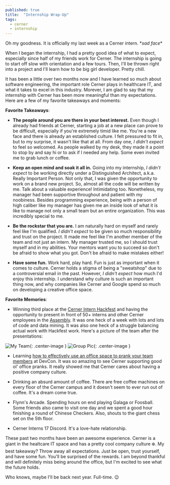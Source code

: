 ```yaml
---
published: true
title:  "Internship Wrap-Up"
tags:
  - cerner
  - internship
---
```


Oh my goodness. It is officially my last week as a Cerner intern. \**sad face*\*

When I began the internship, I had a pretty good idea of what to expect, especially since half of my friends work for Cerner. The internship is going to start off slow with orientation and a few tours. Then, I'll be thrown right into a project and I'll learn how to be big girl developer. Pretty chill.

It has been a little over two months now and I have learned so much about software engineering, the important role Cerner plays in healthcare IT, and what it takes to excel in this industry. Morever, I am glad to say that my internship with Cerner has been more meaningful than my expectations. Here are a few of my favorite takeaways and moments:

**Favorite Takeaways**: 

* **The people around you are there in your best interest.** Even though I already had friends at Cerner, starting a job at a new place can prove to be difficult, especially if you're extremely timid like me. You're a new face and there is already an established culture. I felt pressured to fit in, but to my surprise, it wasn't like that at all. From day one, *I didn't expect* to feel so welcomed. As people walked by my desk, they made it a point to stop by and say hi or to ask if I needed any help. Some even invited me to grab lunch or coffee. 

* **Keep an open mind and soak it all in.** Going into my internship, *I didn't expect* to be working directly under a Distinguished Architect, a.k.a. Really Important Person. Not only that, I was given the opportunity to work on a brand new project. So, almost all the code will be written by me. Talk about a valuable experience! Intimidating too. Nonetheless, my manager had been supportive throughout and patient with my noobiness. Besides programming experience, being with a person of high caliber like my manager has given me an inside look of what it is like to manage not only a small team but an entire organization. This was incredibly special to me. 

* **Be the rockstar that you are.** I am naturally hard on myself and rarely feel like I'm qualified. *I didn't expect* to be given so much responsibility and trust on the project. It made me feel like I'm another member of the team and not just an intern. My manager trusted me, so I should trust myself and in my abilities. Your mentors want you to succeed so don't be afraid to show what you got. Don't be afraid to make mistakes either!

* **Have some fun.** Work hard, play hard. Fun is just as important when it comes to culture. Cerner holds a stigma of being a "sweatshop" due to a controversial email in the past. However, *I didn't expect* how much I'd enjoy this internship. I understand why culture is such an important thing now, and why companies like Cerner and Google spend so much on developing a creative office space.

**Favorite Memories**: 

* Winning third place at the [Cerner Intern Hackfest][2] and having the opportunity to present in front of 50+ interns and other Cerner employees in the [Assembly][3]. It was one heck of a week with lots and lots of code and data mining. It was also one heck of a struggle balancing actual work with Hackfest work. Here's a picture of the team after the presentations:

![My Team](http://i.imgur.com/tCxMHRYm.png?1){: .center-image }
![Group Pic](http://i.imgur.com/iQCarQHm.jpg){: .center-image }

* Learning [how to effectively use an office space to prank your team members][1] at DevCon. It was so amazing to see Cerner supporting good ol' office pranks. It really showed me that Cerner cares about having a positive company culture.

* Drinking an absurd amount of coffee. There are free coffee machines on every floor of the Cerner campus and it doesn't seem to ever run out of coffee. It's a dream come true. 

* Flynn's Arcade. Spending hours on end playing Galaga or Foosball. Some friends also came to visit one day and we spent a good hour finishing a round of Chinese Checkers. Also, shouts to the giant chess set on the 5th floor.

* Cerner Interns 17 Discord. It's a love-hate relationship. 

These past two months have been an awesome experience. Cerner is a giant in the healtcare IT space and has a pretty cool company culture ❄️. My best takeaway? Throw away all expectations. Just be open, trust yourself, and have some fun. You'll be surprised of the rewards. I am beyond thankful and will definitely miss being around the office, but I'm excited to see what the future holds.

Who knows, maybe I'll be back next year. Full-time. 😉

[1]: https://twitter.com/CernerEng/status/872875787459973122
[2]: http://sharynneazhar.com/blog/2017/intern-hackfest/
[3]: http://i.imgur.com/iQCarQH.jpg
